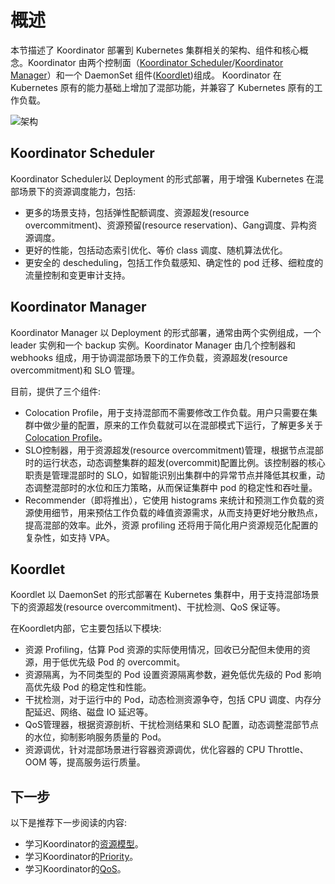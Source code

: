 # 概述

本节描述了 Koordinator 部署到 Kubernetes 集群相关的架构、组件和核心概念。Koordinator 由两个控制面（[Koordinator Scheduler](#koordinator-scheduler)/[Koordinator Manager](#koordinator-manager)）和一个 DaemonSet 组件([Koordlet](#koordlet))组成。
Koordinator 在 Kubernetes 原有的能力基础上增加了混部功能，并兼容了 Kubernetes 原有的工作负载。

![架构](/img/architecture.png)

## Koordinator Scheduler

Koordinator Scheduler以 Deployment 的形式部署，用于增强 Kubernetes 在混部场景下的资源调度能力，包括:

- 更多的场景支持，包括弹性配额调度、资源超发(resource overcommitment)、资源预留(resource reservation)、Gang调度、异构资源调度。
- 更好的性能，包括动态索引优化、等价 class 调度、随机算法优化。
- 更安全的 descheduling，包括工作负载感知、确定性的 pod 迁移、细粒度的流量控制和变更审计支持。

## Koordinator Manager

Koordinator Manager 以 Deployment 的形式部署，通常由两个实例组成，一个 leader 实例和一个 backup 实例。Koordinator Manager 由几个控制器和 webhooks 组成，用于协调混部场景下的工作负载，资源超发(resource overcommitment)和 SLO 管理。

目前，提供了三个组件:

- Colocation Profile，用于支持混部而不需要修改工作负载。用户只需要在集群中做少量的配置，原来的工作负载就可以在混部模式下运行，了解更多关于[Colocation Profile](../user-manuals/colocation-profile.md)。
- SLO控制器，用于资源超发(resource overcommitment)管理，根据节点混部时的运行状态，动态调整集群的超发(overcommit)配置比例。该控制器的核心职责是管理混部时的 SLO，如智能识别出集群中的异常节点并降低其权重，动态调整混部时的水位和压力策略，从而保证集群中 pod 的稳定性和吞吐量。
- Recommender（即将推出），它使用 histograms 来统计和预测工作负载的资源使用细节，用来预估工作负载的峰值资源需求，从而支持更好地分散热点，提高混部的效率。此外，资源 profiling 还将用于简化用户资源规范化配置的复杂性，如支持 VPA。

## Koordlet

Koordlet 以 DaemonSet 的形式部署在 Kubernetes 集群中，用于支持混部场景下的资源超发(resource overcommitment)、干扰检测、QoS 保证等。

在Koordlet内部，它主要包括以下模块:

- 资源 Profiling，估算 Pod 资源的实际使用情况，回收已分配但未使用的资源，用于低优先级 Pod 的 overcommit。
- 资源隔离，为不同类型的 Pod 设置资源隔离参数，避免低优先级的 Pod 影响高优先级 Pod 的稳定性和性能。
- 干扰检测，对于运行中的 Pod，动态检测资源争夺，包括 CPU 调度、内存分配延迟、网络、磁盘 IO 延迟等。
- QoS管理器，根据资源剖析、干扰检测结果和 SLO 配置，动态调整混部节点的水位，抑制影响服务质量的 Pod。
- 资源调优，针对混部场景进行容器资源调优，优化容器的 CPU Throttle、OOM 等，提高服务运行质量。


## 下一步

以下是推荐下一步阅读的内容:

- 学习Koordinator的[资源模型](./resource-model)。
- 学习Koordinator的[Priority](./priority)。
- 学习Koordinator的[QoS](./qos)。
